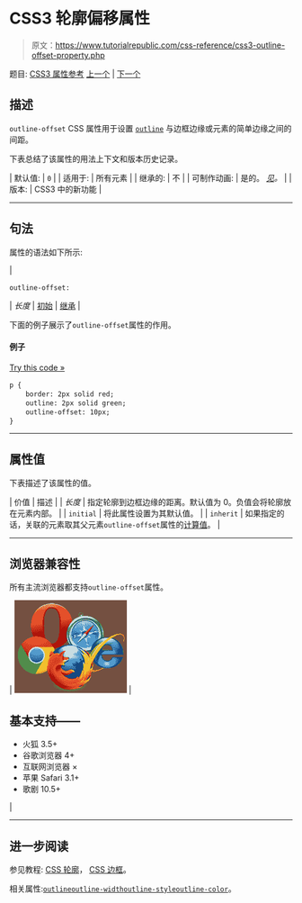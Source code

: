 # CSS3 轮廓偏移属性

> 原文：<https://www.tutorialrepublic.com/css-reference/css3-outline-offset-property.php>

题目: [CSS3 属性参考](css3-properties.php) [上一个](css-outline-color-property.php) | [下一个](css-outline-style-property.php)

## 描述

`outline-offset` CSS 属性用于设置 [`outline`](css-outline-property.php) 与边框边缘或元素的简单边缘之间的间距。

下表总结了该属性的用法上下文和版本历史记录。

| 默认值: | `0` |
| 适用于: | 所有元素 |
| 继承的: | 不 |
| 可制作动画: | 是的。 [*见*](css-animatable-properties.php)*。* |
| 版本: | CSS3 中的新功能 |

* * *

## 句法

属性的语法如下所示:

| 

```
outline-offset: 
```

 | *长度* &#124; [初始](../definitions.php#initial) &#124; [继承](../definitions.php#inherit) |

下面的例子展示了`outline-offset`属性的作用。

#### 例子

[Try this code »](../codelab.php?topic=css3&file=outline-offset-property "Try this code using online Editor")

```
p {
    border: 2px solid red;
    outline: 2px solid green;
    outline-offset: 10px;
}
```

* * *

## 属性值

下表描述了该属性的值。

| 价值 | 描述 |
| *长度* | 指定轮廓到边框边缘的距离。默认值为 0。负值会将轮廓放在元素内部。 |
| `initial` | 将此属性设置为其默认值。 |
| `inherit` | 如果指定的话，关联的元素取其父元素`outline-offset`属性的[计算值](../definitions.php#computed-value)。 |

* * *

## 浏览器兼容性

所有主流浏览器都支持`outline-offset`属性。

| ![Browsers Icon](img/e9331123c77668c1832e541c2fca1002.png) | 

## 基本支持——

*   火狐 3.5+
*   谷歌浏览器 4+
*   互联网浏览器 ×
*   苹果 Safari 3.1+
*   歌剧 10.5+

 |

* * *

## 进一步阅读

参见教程: [CSS 轮廓](../css-tutorial/css-outline.php)， [CSS 边框](../css-tutorial/css-border.php)。

相关属性:[`outline`](css-outline-property.php)[`outline-width`](css-outline-width-property.php)[`outline-style`](css-outline-style-property.php)[`outline-color`](css-outline-color-property.php)。